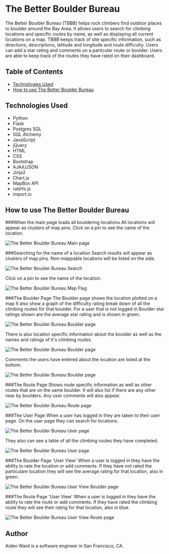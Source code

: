 # The Better Boulder Bureau
The Better Boulder Bureau (TBBB) helps rock climbers find outdoor places to boulder around the Bay Area. It allows users to search for climbing locations and specific routes by name, as well as displaying all current locations on a map.  TBBB keeps track of site specific information, such as directions, descriptions, latitude and longitude and route difficulty. Users can add a star rating and comments on a particular route or boulder.  Users are able to keep track of the routes they have rated on their dashboard.


## Table of Contents
* [Technologies Used](#technologiesused)
* [How to use The Better Boulder Bureau](#use)

## <a name="technologiesused"></a>Technologies Used

* Python
* Flask
* Postgres SQL
* SQL Alchemy
* JavaScript
* jQuery
* HTML
* CSS
* Bootstrap
* AJAX/JSON
* Jinja2
* Chart.js
* MapBox API
* rateYo.js
* import.io


## <a name="use"></a>How to use The Better Boulder Bureau

###When the main page loads all bouldering locations
All locations will appear as clusters of map pins.
Click on a pin to see the name of the location.
 
![The Better Boulder Bureau Main page](/static/main_page.png)

###Searching for the name of a location
Search results will appear as clusters of map pins.
Non-mappable locations will be listed on the side.


![The Better Boulder Bureau Search](/static/main_page_search.png)

Click on a pin to see the name of the location.

![The Better Boulder Bureau Map Flag](/static/map_flag.png)

###The Boulder Page
The Boulder page shows the location plotted on a map
It also show a graph of the difficulty rating break down of all the climbing routes for that boulder.
For a user that is not logged in Boulder star ratings shown are the average star rating and is shown in green.

![The Better Boulder Bureau Boulder page](/static/boulder_page_1.png)

There is also location specific information about the boulder as well as the names and ratings of it's climbing routes.

![The Better Boulder Bureau Boulder page](/static/boulder_page_2.png)

Comments the users have entered about the location are listed at the bottom.

![The Better Boulder Bureau Boulder page](/static/boulder_page_3.png)

###The Route Page
Shows route specific information as well as other routes that are on the same boulder. 
It will also list if there are any other near by boulders.
Any user comments will also appear.

![The Better Boulder Bureau Route page](/static/route_page.png)

###The User Page
When a user has logged in they are taken to their user page.
On the user page they can search for locations.

![The Better Boulder Bureau User page](/static/user_page_1.png)

They also can see a table of all the climbing routes they have completed.

![The Better Boulder Bureau User page](/static/user_page_2.png)

###The Boulder Page 'User View'
When a user is logged in they have the ability to rate the location or add comments.
If they have not rated the particulare location they will see the average rating for that location, also in green.

![The Better Boulder Bureau User View Boulder page ](/static/user_view_boulder.png)

###The Route Page 'User View'
When a user is logged in they have the ability to rate the route or add comments.
If they have rated the climbing route they will see their rating for that location, also in blue.

![The Better Boulder Bureau User View Route page ](/static/user_view_route.png)

## <a name="author"></a>Author
Aiden Ward is a software engineer in San Francisco, CA.